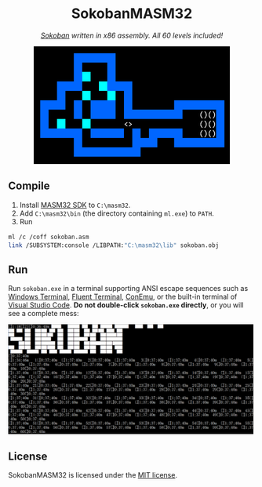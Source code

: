 <div align="center">
    <h1>SokobanMASM32</h1>
    <p><em><a href="https://en.wikipedia.org/wiki/Sokoban">Sokoban</a> written in x86 assembly. All 60 levels included!</em></p>
    <img src="screenshot.png" width="400px">
</div>

## Compile

1. Install [MASM32 SDK](https://www.masm32.com/) to `C:\masm32`.
2. Add `C:\masm32\bin` (the directory containing `ml.exe`) to `PATH`.
3. Run

```sh
ml /c /coff sokoban.asm
link /SUBSYSTEM:console /LIBPATH:"C:\masm32\lib" sokoban.obj
```

## Run

Run `sokoban.exe` in a terminal supporting ANSI escape sequences such as [Windows Terminal](https://aka.ms/terminal), [Fluent Terminal](https://apps.microsoft.com/store/detail/fluent-terminal/9P2KRLMFXF9T), [ConEmu](https://conemu.github.io/), or the built-in terminal of [Visual Studio Code](https://code.visualstudio.com/). **Do not double-click `sokoban.exe` directly**, or you will see a complete mess:

<img src="mess.png" width="500px">

## License

SokobanMASM32 is licensed under the [MIT license](https://opensource.org/licenses/MIT).
